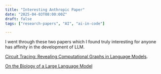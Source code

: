 ```yaml
---
title: "Interesting Anthropic Paper"
date: "2025-04-03T08:00:00Z"
draft: false
tags: ["research-papers", "AI", "ai-in-code"]

---
```

I went through these two papers which I found truly interesting for anyone has affinity in the development of LLM. 

[Circuit Tracing: Revealing Computational Graphs in Language Models](https://transformer-circuits.pub/2025/attribution-graphs/methods.html).

[On the Biology of a Large Language Model](https://transformer-circuits.pub/2025/attribution-graphs/biology.html)

